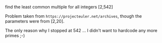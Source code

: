 find the least common multiple for all integers [2,542]


Problem taken from `https://projecteuler.net/archives`, though the parameters were from [2,20].

The only reason why I stopped at 542 ... I didn't want to hardcode any more primes ;-)
